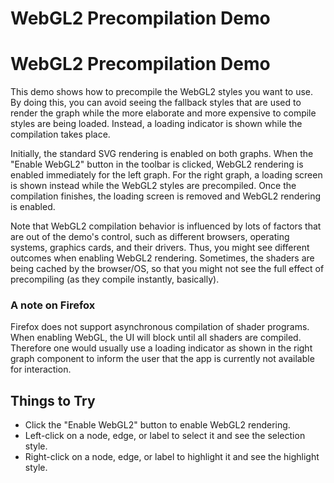 <!--
 //////////////////////////////////////////////////////////////////////////////
 // @license
 // This file is part of yFiles for HTML 2.6.0.3.
 // Use is subject to license terms.
 //
 // Copyright (c) 2000-2024 by yWorks GmbH, Vor dem Kreuzberg 28,
 // 72070 Tuebingen, Germany. All rights reserved.
 //
 //////////////////////////////////////////////////////////////////////////////
-->
# WebGL2 Precompilation Demo

# WebGL2 Precompilation Demo

This demo shows how to precompile the WebGL2 styles you want to use. By doing this, you can avoid seeing the fallback styles that are used to render the graph while the more elaborate and more expensive to compile styles are being loaded. Instead, a loading indicator is shown while the compilation takes place.

Initially, the standard SVG rendering is enabled on both graphs. When the "Enable WebGL2" button in the toolbar is clicked, WebGL2 rendering is enabled immediately for the left graph. For the right graph, a loading screen is shown instead while the WebGL2 styles are precompiled. Once the compilation finishes, the loading screen is removed and WebGL2 rendering is enabled.

Note that WebGL2 compilation behavior is influenced by lots of factors that are out of the demo's control, such as different browsers, operating systems, graphics cards, and their drivers. Thus, you might see different outcomes when enabling WebGL2 rendering. Sometimes, the shaders are being cached by the browser/OS, so that you might not see the full effect of precompiling (as they compile instantly, basically).

### A note on Firefox

Firefox does not support asynchronous compilation of shader programs. When enabling WebGL, the UI will block until all shaders are compiled. Therefore one would usually use a loading indicator as shown in the right graph component to inform the user that the app is currently not available for interaction.

## Things to Try

- Click the "Enable WebGL2" button to enable WebGL2 rendering.
- Left-click on a node, edge, or label to select it and see the selection style.
- Right-click on a node, edge, or label to highlight it and see the highlight style.
